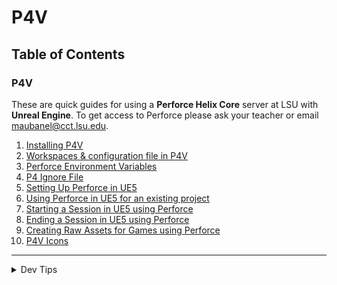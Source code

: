 # P4V

## Table of Contents

### P4V

These are quick guides for using a **Perforce Helix Core** server at LSU with **Unreal Engine**. To get access to Perforce please ask your teacher or email [maubanel@cct.lsu.edu](mailto:maubanel@cct.lsu.edu).

1. [Installing P4V](installing/README.md#user-content-installing-p4v)
2. [Workspaces & configuration file in P4V](workspaces/README.md#user-content-workspaces-in-p4v)
3. [Perforce Environment Variables](environment/README.md#user-content-perforce-environment-variables)
4. [P4 Ignore File](P4/README.md#user-content-p4ignore)
5. [Setting Up Perforce in UE5](ue5/README.md#user-content-setting-up-perforce-in-ue5)
6. [Using Perforce in UE5 for an existing project](ue5-existing/README.md#user-content-using-perforce-in-ue5) 
7. [Starting a Session in UE5 using Perforce](starting-ue5/README.md#user-content-starting-a-session-in-ue5-using-perforce)
8. [Ending a Session in UE5 using Perforce](quitting-ue5/README.md#user-content-ending-a-session-in-ue5-using-perforce)
9. [Creating Raw Assets for Games using Perforce](raw/README.md#user-content-creating-raw-assets-for-games-using-perforce)
10. [P4V Icons](icons/README.md#user-content-p4v-icons)

---

<details>
  <summary>Dev Tips</summary>

  make git m="add commit message"
</details>


